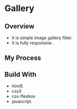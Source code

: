 # Gallery


## Overview 
- It is simple image gallery filter.
- It is fully responsive .


## My Process
## Build With
- html5
- css3
- css-flexbox
- javascript



